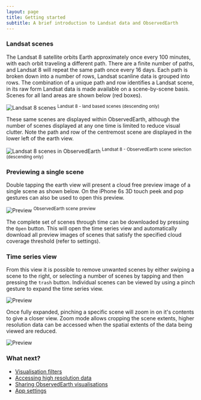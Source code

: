 ```yaml
---
layout: page
title: Getting started
subtitle: A brief introduction to Landsat data and ObservedEarth
---
```


### Landsat scenes
The Landsat 8 satellite orbits Earth approximately once every 100 minutes, with each orbit traveling a different path. There are a finite number of paths, and Landsat 8 will repeat the same path once every 16 days. Each path is broken down into a number of rows, Landsat scanline data is grouped into rows. The combination of a unique path and row identifies a Landsat scene, in its raw form Landsat data is made available on a scene-by-scene basis. Scenes for all land areas are shown below (red boxes).

![Landsat 8 scenes](../img/wrs2desc-land.png)
<sup>Landsat 8 - land based scenes (descending only)</sup>

These same scenes are displayed within ObservedEarth, although the number of scenes displayed at any one time is limited to reduce visual clutter. Note the path and row of the centremost scene are displayed in the lower left of the earth view.

![Landsat 8 scenes in ObservedEarth](../img/oe_scenes.png)
<sup>Landsat 8 - ObservedEarth scene selection (descending only)</sup>

### Previewing a single scene
Double tapping the earth view will present a cloud free preview image of a single scene as shown below. On the iPhone 6s 3D touch peek and pop gestures can also be used to open this preview.

![Preview](../img/oe_preview.png)
<sup>ObservedEarth scene preview</sup>

The complete set of scenes through time can be downloaded by pressing the `Open` button. This will open the time series view and automatically download all preview images of scenes that satisfy the specified cloud coverage threshold (refer to settings).

### Time series view
From this view it is possible to remove unwanted scenes by either swiping a scene to the right, or selecting a number of scenes by tapping and then pressing the `trash` button. Individual scenes can be viewed by using a pinch gesture to expand the time series view.

![Preview](../img/oe_how_to_open_tiles.png)

Once fully expanded, pinching a specific scene will zoom in on it's contents to give a closer view. Zoom mode allows cropping the scene extents, higher resolution data can be accessed when the spatial extents of the data being viewed are reduced.

![Preview](../img/oe_how_to_zoom_tiles.png)

### What next?
* [Visualisation filters](../visualisationfilters)
* [Accessing high resolution data](../highresolution)
* [Sharing ObservedEarth visualisations](../sharing)
* [App settings](../settings)
